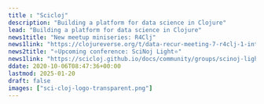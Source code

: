 ```yaml
---
title : "Scicloj"
description: "Building a platform for data science in Clojure"
lead: "Building a platform for data science in Clojure"
news1title: "New meetup miniseries: R4Clj"
news1link: "https://clojureverse.org/t/data-recur-meeting-7-r4clj-1-introducing-r-and-the-tidyverse/11148"
news2title: "⭐Upcoming conference: SciNoj Light⭐"
news1link: "https://scicloj.github.io/docs/community/groups/scinoj-light/"
ddate: 2020-10-06T08:47:36+00:00
lastmod: 2025-01-20
draft: false
images: ["sci-cloj-logo-transparent.png"]
---
```

